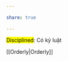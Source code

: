 ---  
share: true  
---  
<mark class="hltr-red">Disciplined</mark>: Có kỷ luật  
[[Orderly|Orderly]]